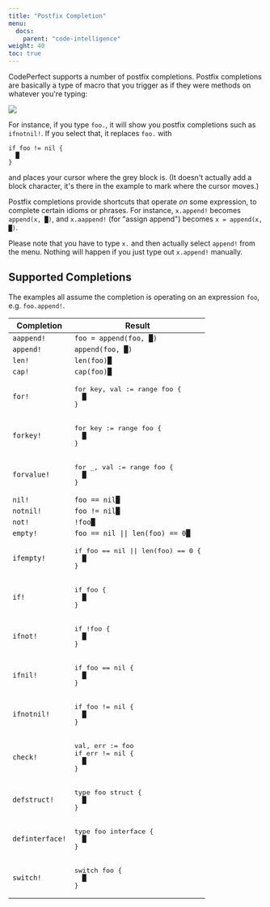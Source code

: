 ```yaml
---
title: "Postfix Completion"
menu:
  docs:
    parent: "code-intelligence"
weight: 40
toc: true
---
```


CodePerfect supports a number of postfix completions. Postfix
completions are basically a type of macro that you trigger as if they
were methods on whatever you're typing:

![](/postfix.png)

For instance, if you type `foo.`, it
will show you postfix completions such as `ifnotnil!`. If you select that, it replaces `foo.` with

```
if foo != nil {
  █
}
```

and places your cursor where the grey block is. (It doesn't actually add a
block character, it's there in the example to mark where the cursor moves.)

Postfix completions provide shortcuts that operate
_on_ some expression, to complete certain idioms or phrases. For
instance, `x.append!` becomes `append(x, █)`, and `x.aappend!`
(for "assign append") becomes `x = append(x, █)`.

Please note that you have to type `x.` and then actually select
`append!` from the menu. Nothing will happen if you just type out
`x.append!` manually.

## Supported Completions

The examples all assume the completion is operating on an expression
`foo`, e.g. `foo.append!`.

<table class="postfixes">
<thead><tr><th>Completion</th><th>Result</th></tr></thead>
<tbody>
<tr>
<td><code>aappend!</code></td>
<td><code>foo = append(foo, █)</code></td>
</tr><tr>
<td><code>append!</code></td>
<td><code>append(foo, █)</code></td>
</tr><tr>
<td><code>len!</code></td>
<td><code>len(foo)█</code></td>
</tr><tr>
<td><code>cap!</code></td>
<td><code>cap(foo)█</code></td>
</tr><tr>
<td><code>for!</code></td>
<td>
<pre>for key, val := range foo {
  █
}</pre>
</td>
</tr><tr>
<td><code>forkey!</code></td>
<td>
<pre>for key := range foo {
  █
}</pre>
</td>
</tr><tr>
<td><code>forvalue!</code></td>
<td>
<pre>for _, val := range foo {
  █
}</pre>
</td>
</tr><tr>
<td><code>nil!</code></td>
<td><code>foo == nil█</code></td>
</tr><tr>
<td><code>notnil!</code></td>
<td><code>foo != nil█</code></td>
</tr><tr>
<td><code>not!</code></td>
<td><code>!foo█</code></td>
</tr><tr>
<td><code>empty!</code></td>
<td><code>foo == nil || len(foo) == 0█</code></td>
</tr><tr>
<td><code>ifempty!</code></td>

<td><pre>if foo == nil || len(foo) == 0 {
  █
}</pre></td>

</tr><tr>
<td><code>if!</code></td>

<td><pre>if foo {
  █
}</pre></td>

</tr><tr>
<td><code>ifnot!</code></td>

<td><pre>if !foo {
  █
}</pre></td>

</tr><tr>
<td><code>ifnil!</code></td>

<td><pre>if foo == nil {
  █
}</pre></td>

</tr><tr>
<td><code>ifnotnil!</code></td>

<td><pre>if foo != nil {
  █
}</pre></td>

</tr><tr>
<td><code>check!</code></td>

<td><pre>val, err := foo
if err != nil {
  █
}</pre></td>

</tr><tr>
<td><code>defstruct!</code></td>

<td><pre>type foo struct {
  █
}</pre></td>

</tr><tr>
<td><code>definterface!</code></td>

<td><pre>type foo interface {
  █
}</pre></td>

</tr><tr>
<td><code>switch!</code></td>

<td><pre>switch foo {
  █
}</pre></td>
</tr>
</tbody>
</table>
